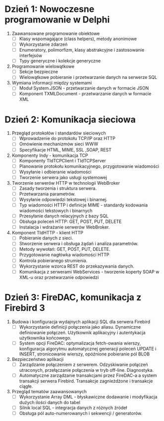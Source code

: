 # Dzień 1: Nowoczesne programowanie w Delphi

1. Zaawansowane programowanie obiektowe
	* [ ] Klasy wspomagające (class helpers), metody anonimowe
	* [ ] Wykorzystanie zdarzeń
	* [ ] Enumeratory, polimorfizm, klasy abstrakcyjne i zastosowanie interfejsów
	* [ ] Typy generyczne i kolekcje generyczne
1. Programowanie wielowątkowe
	* [ ] Sekcje bezpieczne
	* [ ] Wielowątkowe pobieranie i przetwarzanie danych na serwerze SQL 
1. Wymiana informacji między systemami
	* [ ] Moduł System.JSON - przetwarzanie danych w formacie JSON
	* [ ] Komponent TXMLDocument - przetwarzanie danych w formacie XML

# Dzień 2: Komunikacja sieciowa

1. Przegląd protokołów i standardów sieciowych
	* [ ] Wprowadzenie do protokołu TCP/IP oraz HTTP
	* [ ] Omówienie mechanizmów sieci WWW
	* [ ] Specyfikacje HTML, MIME, SSL ,SOAP, REST
1. Komponenty Indy - komunikacja TCP
	* [ ] Komponenty TIdTCPClient i TIdTCPServer
	* [ ] Planowanie protokołu komunikacyjnego, przygotowanie wiadomości
	* [ ] Wysyłanie i odbieranie wiadomości
	* [ ] Tworzenie serwera jako usługi systemowej
1. Tworzenie serwerów HTTP w technologii WebBroker
	* [ ] Zasady tworzenia i struktura serwera. 
	* [ ] Przetwarzania parametrów. 
	* [ ] Wysyłanie odpowiedzi tekstowej i binarnej.
	* [ ] Typ wiadomości HTTP i definicje MIME - standardy kodowania wiadomości tekstowych i binarnych
	* [ ] Przesyłanie danych relacyjnych z bazy SQL
	* [ ] Obsługa poleceń HTTP: GET, POST, PUT, DELETE
	* [ ] Instalacja i wdrażanie serwerów WebBroker.
1. Komponent TIdHTTP - klient HTTP
	* [ ] Pobieranie danych z sieci. 
	* [ ] Stworzenie serwera i obsługa żądań i analiza parametrów. 
	* [ ] Metody wywołań: GET, POST, PUT, DELETE. 
	* [ ] Przygotowanie nagłówka wiadomości HTTP 
	* [ ] Kontrola pobieranego strumienia. 
	* [ ] Wykorzystanie wzorca REST do przekazywania danych.
	* [ ] Komunikacja z serwerami WebServices - tworzenie koperty SOAP w XML-u oraz przetwarzanie odpowiedzi

# Dzień 3: FireDAC, komunikacja z Firebird 3

1. Budowa i konfiguracja wydajnych aplikacji SQL dla serwera Firebird
	* [ ] Wykorzystanie definicji połączenia jako aliasu. Dynamiczne definiowanie połączeń. Użytkownik aplikacyjny i autentykacja użytkownika końcowego.
	* [ ] System opcji FireDAC: optymalizacja fetch-owania wierszy, konfiguracja algorytmu automatycznej generacji poleceń UPDATE i INSERT, stronicowanie wierszy, opóźnione pobieranie pól BLOB
1. Bezpieczeństwo aplikacji
	* [ ] Zarządzanie połączeniem z serwerem. Odzyskiwanie połączeń utraconych, przełączanie połączenia w tryb off-line. Diagnostyka.
	* [ ] Automatyczne zarządzanie transakcjami przez FireDAC-a a system transakcji serwera Firebird. Transakcje zagnieżdżone i transakcje ciągłe.
1. Przegląd tematów zaawansowanych
	* [ ] Wykorzystanie Array DML - błyskawiczne dodawanie i modyfikacja dużych ilości danych do tabel
	* [ ] Silnik local SQL - integracja danych z różnych źródeł
	* [ ] Obsługa pól auto-numerowanych i sekwencji / generatorów.

